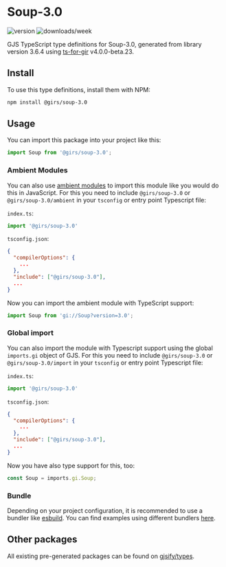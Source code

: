 
# Soup-3.0

![version](https://img.shields.io/npm/v/@girs/soup-3.0)
![downloads/week](https://img.shields.io/npm/dw/@girs/soup-3.0)


GJS TypeScript type definitions for Soup-3.0, generated from library version 3.6.4 using [ts-for-gir](https://github.com/gjsify/ts-for-gir) v4.0.0-beta.23.


## Install

To use this type definitions, install them with NPM:
```bash
npm install @girs/soup-3.0
```

## Usage

You can import this package into your project like this:
```ts
import Soup from '@girs/soup-3.0';
```

### Ambient Modules

You can also use [ambient modules](https://github.com/gjsify/ts-for-gir/tree/main/packages/cli#ambient-modules) to import this module like you would do this in JavaScript.
For this you need to include `@girs/soup-3.0` or `@girs/soup-3.0/ambient` in your `tsconfig` or entry point Typescript file:

`index.ts`:
```ts
import '@girs/soup-3.0'
```

`tsconfig.json`:
```json
{
  "compilerOptions": {
    ...
  },
  "include": ["@girs/soup-3.0"],
  ...
}
```

Now you can import the ambient module with TypeScript support: 

```ts
import Soup from 'gi://Soup?version=3.0';
```

### Global import

You can also import the module with Typescript support using the global `imports.gi` object of GJS.
For this you need to include `@girs/soup-3.0` or `@girs/soup-3.0/import` in your `tsconfig` or entry point Typescript file:

`index.ts`:
```ts
import '@girs/soup-3.0'
```

`tsconfig.json`:
```json
{
  "compilerOptions": {
    ...
  },
  "include": ["@girs/soup-3.0"],
  ...
}
```

Now you have also type support for this, too:

```ts
const Soup = imports.gi.Soup;
```

### Bundle

Depending on your project configuration, it is recommended to use a bundler like [esbuild](https://esbuild.github.io/). You can find examples using different bundlers [here](https://github.com/gjsify/ts-for-gir/tree/main/examples).

## Other packages

All existing pre-generated packages can be found on [gjsify/types](https://github.com/gjsify/types).

